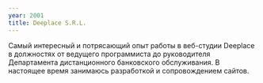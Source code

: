 ```yaml
---
year: 2001
title: Deeplace S.R.L.
---
```


Самый интересный и потрясающий опыт работы в веб-студии Deeplace в должностях от ведущего программиста до руководителя Департамента дистанционного банковского обслуживания. В настоящее время занимаюсь разработкой и сопровождением сайтов.
